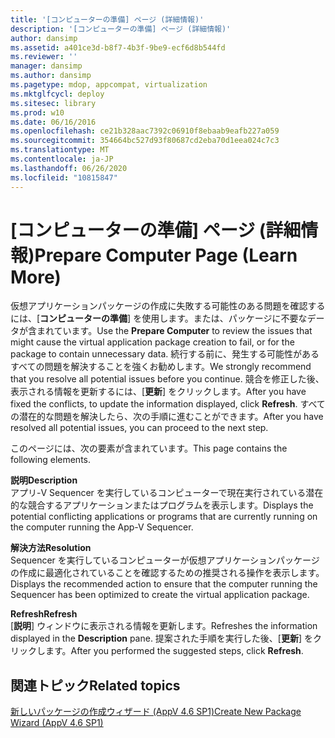 ```yaml
---
title: '[コンピューターの準備] ページ (詳細情報)'
description: '[コンピューターの準備] ページ (詳細情報)'
author: dansimp
ms.assetid: a401ce3d-b8f7-4b3f-9be9-ecf6d8b544fd
ms.reviewer: ''
manager: dansimp
ms.author: dansimp
ms.pagetype: mdop, appcompat, virtualization
ms.mktglfcycl: deploy
ms.sitesec: library
ms.prod: w10
ms.date: 06/16/2016
ms.openlocfilehash: ce21b328aac7392c06910f8ebaab9eafb227a059
ms.sourcegitcommit: 354664bc527d93f80687cd2eba70d1eea024c7c3
ms.translationtype: MT
ms.contentlocale: ja-JP
ms.lasthandoff: 06/26/2020
ms.locfileid: "10815847"
---
```

# <span data-ttu-id="2f847-103">[コンピューターの準備] ページ (詳細情報)</span><span class="sxs-lookup"><span data-stu-id="2f847-103">Prepare Computer Page (Learn More)</span></span>


<span data-ttu-id="2f847-104">仮想アプリケーションパッケージの作成に失敗する可能性のある問題を確認するには、[**コンピューターの準備**] を使用します。または、パッケージに不要なデータが含まれています。</span><span class="sxs-lookup"><span data-stu-id="2f847-104">Use the **Prepare Computer** to review the issues that might cause the virtual application package creation to fail, or for the package to contain unnecessary data.</span></span> <span data-ttu-id="2f847-105">続行する前に、発生する可能性があるすべての問題を解決することを強くお勧めします。</span><span class="sxs-lookup"><span data-stu-id="2f847-105">We strongly recommend that you resolve all potential issues before you continue.</span></span> <span data-ttu-id="2f847-106">競合を修正した後、表示される情報を更新するには、[**更新**] をクリックします。</span><span class="sxs-lookup"><span data-stu-id="2f847-106">After you have fixed the conflicts, to update the information displayed, click **Refresh**.</span></span> <span data-ttu-id="2f847-107">すべての潜在的な問題を解決したら、次の手順に進むことができます。</span><span class="sxs-lookup"><span data-stu-id="2f847-107">After you have resolved all potential issues, you can proceed to the next step.</span></span>

<span data-ttu-id="2f847-108">このページには、次の要素が含まれています。</span><span class="sxs-lookup"><span data-stu-id="2f847-108">This page contains the following elements.</span></span>

<a href="" id="description"></a>**<span data-ttu-id="2f847-109">説明</span><span class="sxs-lookup"><span data-stu-id="2f847-109">Description</span></span>**  
<span data-ttu-id="2f847-110">アプリ-V Sequencer を実行しているコンピューターで現在実行されている潜在的な競合するアプリケーションまたはプログラムを表示します。</span><span class="sxs-lookup"><span data-stu-id="2f847-110">Displays the potential conflicting applications or programs that are currently running on the computer running the App-V Sequencer.</span></span>

<a href="" id="resolution"></a>**<span data-ttu-id="2f847-111">解決方法</span><span class="sxs-lookup"><span data-stu-id="2f847-111">Resolution</span></span>**  
<span data-ttu-id="2f847-112">Sequencer を実行しているコンピューターが仮想アプリケーションパッケージの作成に最適化されていることを確認するための推奨される操作を表示します。</span><span class="sxs-lookup"><span data-stu-id="2f847-112">Displays the recommended action to ensure that the computer running the Sequencer has been optimized to create the virtual application package.</span></span>

<a href="" id="refresh"></a>**<span data-ttu-id="2f847-113">Refresh</span><span class="sxs-lookup"><span data-stu-id="2f847-113">Refresh</span></span>**  
<span data-ttu-id="2f847-114">[**説明**] ウィンドウに表示される情報を更新します。</span><span class="sxs-lookup"><span data-stu-id="2f847-114">Refreshes the information displayed in the **Description** pane.</span></span> <span data-ttu-id="2f847-115">提案された手順を実行した後、[**更新**] をクリックします。</span><span class="sxs-lookup"><span data-stu-id="2f847-115">After you performed the suggested steps, click **Refresh**.</span></span>

## <span data-ttu-id="2f847-116">関連トピック</span><span class="sxs-lookup"><span data-stu-id="2f847-116">Related topics</span></span>


[<span data-ttu-id="2f847-117">新しいパッケージの作成ウィザード (AppV 4.6 SP1)</span><span class="sxs-lookup"><span data-stu-id="2f847-117">Create New Package Wizard (AppV 4.6 SP1)</span></span>](create-new-package-wizard---appv-46-sp1-.md)

 

 





